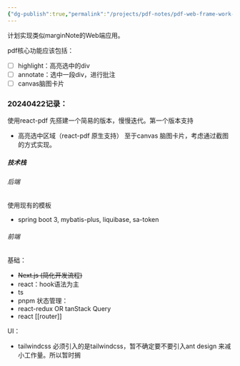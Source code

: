 ```yaml
---
{"dg-publish":true,"permalink":"/projects/pdf-notes/pdf-web-frame-work-brain-storm/","created":"2024-05-27T15:03:21.000+08:00","updated":"2024-05-27T15:03:21.000+08:00"}
---
```




计划实现类似marginNote的Web端应用。

pdf核心功能应该包括：

- [ ] highlight：高亮选中的div
- [ ] annotate：选中一段div，进行批注
- [ ] canvas脑图卡片

### 20240422记录：

使用react-pdf 先搭建一个简易的版本，慢慢迭代。第一个版本支持

+ 高亮选中区域（react-pdf 原生支持） 至于canvas 脑图卡片，考虑通过截图的方式实现。

##### 技术栈

###### 后端

使用现有的模板

+ spring boot 3, mybatis-plus, liquibase, sa-token

###### 前端

基础：

+ ~~Next.js (简化开发流程)~~
+ react：hook语法为主
+ ts
+ pnpm 状态管理：
+ react-redux OR tanStack Query
+ react  \[\[router\]\]

UI：

+ tailwindcss 必须引入的是tailwindcss，暂不确定要不要引入ant design 来减小工作量。所以暂时搁